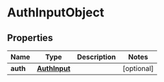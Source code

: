 
# AuthInputObject

## Properties
Name | Type | Description | Notes
------------ | ------------- | ------------- | -------------
**auth** | [**AuthInput**](AuthInput.md) |  |  [optional]



